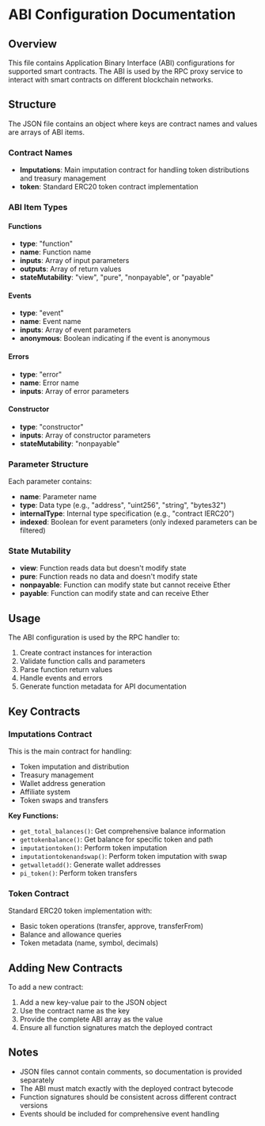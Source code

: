 # ABI Configuration Documentation

## Overview

This file contains Application Binary Interface (ABI) configurations for supported smart contracts. The ABI is used by the RPC proxy service to interact with smart contracts on different blockchain networks.

## Structure

The JSON file contains an object where keys are contract names and values are arrays of ABI items.

### Contract Names
- **Imputations**: Main imputation contract for handling token distributions and treasury management
- **token**: Standard ERC20 token contract implementation

### ABI Item Types

#### Functions
- **type**: "function"
- **name**: Function name
- **inputs**: Array of input parameters
- **outputs**: Array of return values
- **stateMutability**: "view", "pure", "nonpayable", or "payable"

#### Events
- **type**: "event"
- **name**: Event name
- **inputs**: Array of event parameters
- **anonymous**: Boolean indicating if the event is anonymous

#### Errors
- **type**: "error"
- **name**: Error name
- **inputs**: Array of error parameters

#### Constructor
- **type**: "constructor"
- **inputs**: Array of constructor parameters
- **stateMutability**: "nonpayable"

### Parameter Structure

Each parameter contains:
- **name**: Parameter name
- **type**: Data type (e.g., "address", "uint256", "string", "bytes32")
- **internalType**: Internal type specification (e.g., "contract IERC20")
- **indexed**: Boolean for event parameters (only indexed parameters can be filtered)

### State Mutability

- **view**: Function reads data but doesn't modify state
- **pure**: Function reads no data and doesn't modify state
- **nonpayable**: Function can modify state but cannot receive Ether
- **payable**: Function can modify state and can receive Ether

## Usage

The ABI configuration is used by the RPC handler to:
1. Create contract instances for interaction
2. Validate function calls and parameters
3. Parse function return values
4. Handle events and errors
5. Generate function metadata for API documentation

## Key Contracts

### Imputations Contract
This is the main contract for handling:
- Token imputation and distribution
- Treasury management
- Wallet address generation
- Affiliate system
- Token swaps and transfers

**Key Functions:**
- `get_total_balances()`: Get comprehensive balance information
- `gettokenbalance()`: Get balance for specific token and path
- `imputationtoken()`: Perform token imputation
- `imputationtokenandswap()`: Perform token imputation with swap
- `getwalletadd()`: Generate wallet addresses
- `pi_token()`: Perform token transfers

### Token Contract
Standard ERC20 token implementation with:
- Basic token operations (transfer, approve, transferFrom)
- Balance and allowance queries
- Token metadata (name, symbol, decimals)

## Adding New Contracts

To add a new contract:
1. Add a new key-value pair to the JSON object
2. Use the contract name as the key
3. Provide the complete ABI array as the value
4. Ensure all function signatures match the deployed contract

## Notes

- JSON files cannot contain comments, so documentation is provided separately
- The ABI must match exactly with the deployed contract bytecode
- Function signatures should be consistent across different contract versions
- Events should be included for comprehensive event handling